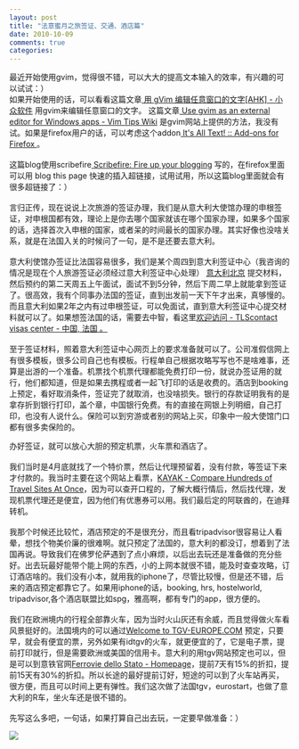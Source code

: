 ```yaml
---
layout: post
title: "法意蜜月之旅签证、交通、酒店篇"
date: 2010-10-09
comments: true
categories: 
---
```

<p>最近开始使用gvim，觉得很不错，可以大大的提高文本输入的效率，有兴趣的可以试试：）<br />如果开始使用的话，可以看看这篇文章<a href="http://www.appinn.com/gvim-ahk-tip/"> 用 gVim 编辑任意窗口的文字[AHK] - 小众软件</a> 用gvim来编辑任意窗口的文字。 这篇文章<a href="http://vim.wikia.com/wiki/Use_gvim_as_an_external_editor_for_Windows_apps"> Use gvim as an external editor for Windows apps - Vim Tips Wiki</a> 是gvim网站上提供的方法，我没有试。如果是firefox用户的话，可以考虑这个addon<a href="https://addons.mozilla.org/en-US/firefox/addon/4125/"> It's All Text! :: Add-ons for Firefox </a>。<br /><br />这篇blog使用scribefire<a href="http://www.scribefire.com/"> Scribefire: Fire up your blogging</a> 写的，在firefox里面可以用 blog this page 快速的插入超链接，试用试用，所以这篇blog里面就会有很多超链接了：）<br /><br />言归正传，现在说说上次旅游的签证办理，我们是从意大利大使馆办理的申根签证，对申根国都有效，理论上是你去哪个国家就该在哪个国家办理，如果多个国家的话，选择首次入申根的国家，或者呆的时间最长的国家办理。其实好像也没啥关系，就是在法国入关的时候问了一句，是不是还要去意大利。<br /><br />意大利使馆办签证比法国容易很多，我们是某个周四到意大利签证中心（我咨询的情况是现在个人旅游签证必须经过意大利签证中心处理） <a href="http://www.italyvac.cn/chineese/index1.aspx">意大利北京</a> 提交材料，然后预约的第二天周五上午面试，面试不到5分钟，然后下周二早上就能拿到签证了。很高效，我有个同事办法国的签证，直到出发前一天下午才出来，真够慢的。而且意大利如果2年之内有过申根签证，可以免面试，直到意大利签证中心提交材料就可以了。如果想签法国的话，需要去中智，看这里<a href="https://cn.tlscontact.com/cn2fr/login.php?l=zh_CN">欢迎访问 -  TLScontact visas center - 中国, 法国 。</a><br /><br />至于签证材料，照着意大利签证中心网页上的要求准备就可以了。公司准假信网上有很多模板，很多公司自己也有模板。行程单自己根据攻略写写也不是啥难事，还算是出游的一个准备。机票找个机票代理都能免费打印一份，就说办签证用的就行，他们都知道，但是如果去携程或者一起飞打印的话是收费的。酒店到booking上预定，看好取消条件，签证完了就取消，也没啥损失。银行的存款证明我有的是拿存折到银行打印，盖个章，中国银行免费。有的直接在网银上列明细，自己打印，也没有人说什么。保险可以到穷游或者别的网站上买，印象中一般大使馆门口都有很多卖保险的。</p>

<p>办好签证，就可以放心大胆的预定机票，火车票和酒店了。<br /><br />我们当时是4月底就找了一个特价票，然后让代理预留着，没有付款，等签证下来才付款的。我当时主要在这个网站上看票，<a href="http://www.kayak.com/">KAYAK - Compare Hundreds of Travel Sites At Once</a>，因为可以查开口程的，了解大概行情后，然后找代理，发现机票代理还是便宜，因为他们有优惠券可以用。我们最后定的阿联酋的，在迪拜转机。<br /><br />我那个时候还比较忙，酒店预定的不是很充分，而且看tripadvisor很容易让人看晕，想找个物美价廉的很难啊。就只预定了法国的，意大利的都没订，想着到了法国再说。导致我们在佛罗伦萨遇到了点小麻烦，以后出去玩还是准备做的充分些好。出去玩最好能带个能上网的东西，小的上网本就很不错，能及时查查攻略，订订酒店啥的。我们没有小本，就用我的iphone了，尽管比较慢，但是还不错，后来的酒店预定都靠它了。如果用iphone的话，booking, hrs, hostelworld, tripadvisor,各个酒店联盟比如spg，雅高啊，都有专门的app，很方便的。<br /><br />我们在欧洲境内的行程全部靠火车，因为当时火山灰还有余威，而且觉得做火车看风景挺好的。法国境内的可以通过<a href="http://www.tgv-europe.com/en/">Welcome to TGV-EUROPE.COM</a> 预定，只要早，就会有便宜的票，另外如果有idtgv的火车，就更便宜的了，它是电子票，提前打印就行，但是需要欧洲或美国的信用卡。意大利的用tgv网站预定也可以，但是可以到意铁官网<a href="http://www.ferroviedellostato.it/homepage_en.html">Ferrovie  dello Stato - Homepage</a>，提前7天有15%的折扣，提前15天有30%的折扣。所以长途的最好提前订好，短途的可以到了火车站再买，很方便，而且可以时间上更有弹性。我们这次做了法国tgv，eurostart，也做了意大利的R车，坐火车还是很不错的。<br /><br />先写这么多吧，一句话，如果打算自己出去玩，一定要早做准备：）</p>
<p><img class="zemanta-pixie-img" src="http://img.zemanta.com/pixy.gif?x-id=e985e20b-0bee-8761-889c-aa77f1df99e4" /></p>